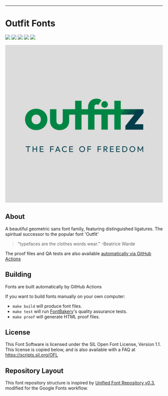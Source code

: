 ----
# Outfit Fonts

[![][Fontbakery]](https://Outfitio.github.io/Outfit-Fonts/fontbakery-report.html)
[![][Universal]](https://Outfitio.github.io/Outfit-Fonts/fontbakery-report.html)
[![][GF Profile]](https://Outfitio.github.io/Outfit-Fonts/fontbakery-report.html)
[![][Outline Correctness]](https://Outfitio.github.io/Outfit-Fonts/fontbakery-report.html)
[![][Shaping]](https://Outfitio.github.io/Outfit-Fonts/fontbakery-report.html)

[Fontbakery]: https://img.shields.io/endpoint?url=https%3A%2F%2Fraw.githubusercontent.com%2FOutfitio%2FOutfit-Fonts%2Fgh-pages%2Fbadges%2Foverall.json
[GF Profile]: https://img.shields.io/endpoint?url=https%3A%2F%2Fraw.githubusercontent.com%2FOutfitio%2FOutfit-Fonts%2Fgh-pages%2Fbadges%2FGoogleFonts.json
[Outline Correctness]: https://img.shields.io/endpoint?url=https%3A%2F%2Fraw.githubusercontent.com%2FOutfitio%2FOutfit-Fonts%2Fgh-pages%2Fbadges%2FOutlineCorrectnessChecks.json
[Shaping]: https://img.shields.io/endpoint?url=https%3A%2F%2Fraw.githubusercontent.com%2FOutfitio%2FOutfit-Fonts%2Fgh-pages%2Fbadges%2FShapingChecks.json
[Universal]: https://img.shields.io/endpoint?url=https%3A%2F%2Fraw.githubusercontent.com%2FOutfitio%2FOutfit-Fonts%2Fgh-pages%2Fbadges%2FUniversal.json


![Sample Image](documentation/titlecard.png)

## About

A beautiful geometric sans font family, featuring distinguished ligatures. 
The spiritual successor to the popular font 'Outfit' 

> “typefaces are the clothes words wear.” -Beatrice Warde


The proof files and QA tests are also available [automatically via GitHub Actions](https://andyfitz.github.io/Outfitz/)


## Building

Fonts are built automatically by GitHub Actions

If you want to build fonts manually on your own computer:

* `make build` will produce font files.
* `make test` will run [FontBakery](https://github.com/googlefonts/fontbakery)'s quality assurance tests.
* `make proof` will generate HTML proof files.
 
## License

This Font Software is licensed under the SIL Open Font License, Version 1.1.
This license is copied below, and is also available with a FAQ at
https://scripts.sil.org/OFL

## Repository Layout

This font repository structure is inspired by [Unified Font Repository v0.3](https://github.com/unified-font-repository/Unified-Font-Repository), modified for the Google Fonts workflow.
